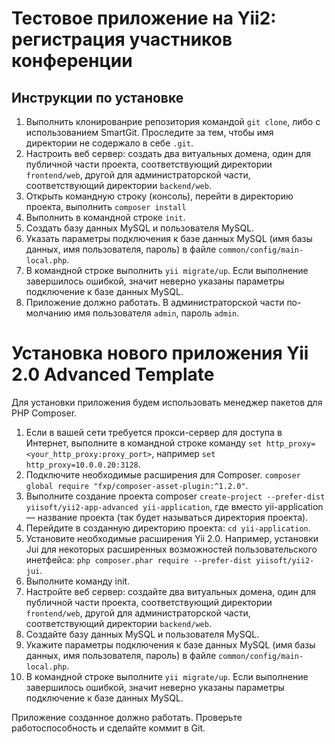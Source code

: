 Тестовое приложение на Yii2: регистрация участников конференции
===============================

## Инструкции по установке

1. Выполнить клонированрие репозитория командой `git clone`, либо с использованием SmartGit. Проследите за тем, чтобы имя директории не содержало в себе `.git`.
2. Настроить веб сервер: создать два витуальных домена, один для публичной части проекта, соответствующий директории `frontend/web`, другой для администраторской части, соответствующий директории `backend/web`.
3. Открыть командную строку (консоль), перейти в директорию проекта, выполнить `composer install`
4. Выполнить в командной строке `init`.
5. Создать базу данных MySQL и пользователя MySQL.
6. Указать параметры подключения к базе данных MySQL (имя базы данных, имя пользователя, пароль) в файле `common/config/main-local.php`.
7. В командной строке выполнить `yii migrate/up`. Если выполнение завершилось ошибкой, значит неверно указаны параметры подключение к базе данных MySQL.
8. Приложение должно работать. В администраторской части по-молчанию имя пользователя `admin`, пароль `admin`.

# Установка нового приложения Yii 2.0 Advanced Template

Для установки приложения будем использовать менеджер пакетов для PHP Composer.

1. Если в вашей сети требуется прокси-сервер для доступа в Интернет, выполните в командной строке команду `set http_proxy=<your_http_proxy:proxy_port>`, например `set http_proxy=10.0.0.20:3128`.
2. Подключите необходимые расширения для Composer. `composer global require "fxp/composer-asset-plugin:^1.2.0"`.
3. Выполните создание проекта composer `create-project --prefer-dist yiisoft/yii2-app-advanced yii-application`, где вместо yii-application — название проекта (так будет называться директория проекта).
4. Перейдите в созданную директорию проекта: `cd yii-application`.
5. Установите необходимые расширения Yii 2.0. Например, установки Jui для некоторых расширенных возможностей пользовательского инетфейса: `php composer.phar require --prefer-dist yiisoft/yii2-jui`.
6. Выполните команду init.
7. Настройте веб сервер: создайте два витуальных домена, один для публичной части проекта, соответствующий директории `frontend/web`, другой для администраторской части, соответствующий директории `backend/web`.
8. Создайте базу данных MySQL и пользователя MySQL.
9. Укажите параметры подключения к базе данных MySQL (имя базы данных, имя пользователя, пароль) в файле `common/config/main-local.php`.
10. В командной строке выполните `yii migrate/up`. Если выполнение завершилось ошибкой, значит неверно указаны параметры подключение к базе данных MySQL.

Приложение созданное должно работать. Проверьте работоспособность и сделайте коммит в Git.
